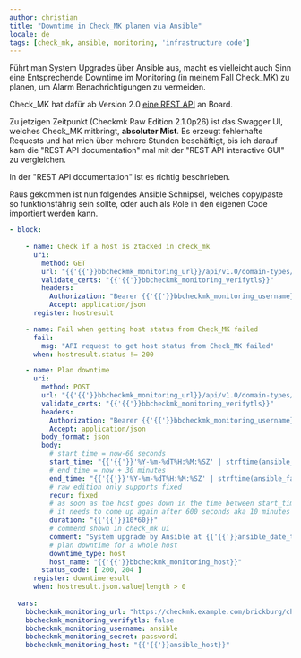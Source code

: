 ```yaml
---
author: christian
title: "Downtime in Check_MK planen via Ansible"
locale: de
tags: [check_mk, ansible, monitoring, 'infrastructure code']
---
```


Führt man System Upgrades über Ansible aus, macht es vielleicht auch Sinn eine Entsprechende
Downtime im Monitoring (in meinem Fall Check_MK) zu planen, um Alarm Benachrichtigungen zu
vermeiden.

Check_MK hat dafür ab Version 2.0 [eine REST API][restapi] an Board. 

[restapi]: https://docs.checkmk.com/latest/en/rest_api.html

Zu jetzigen Zeitpunkt (Checkmk Raw Edition 2.1.0p26) ist das Swagger UI, welches Check_MK mitbringt,
**absoluter Mist**. Es erzeugt fehlerhafte Requests und hat mich über mehrere Stunden beschäftigt, 
bis ich darauf kam die "REST API documentation" mal mit der "REST API interactive GUI"
zu vergleichen.

In der "REST API documentation" ist es richtig beschrieben.

Raus gekommen ist nun folgendes Ansible Schnipsel, welches copy/paste so funktionsfährig sein 
sollte, oder auch als Role in den eigenen Code importiert werden kann.

```yml
- block:
    
    - name: Check if a host is ztacked in check_mk
      uri:
        method: GET
        url: "{{'{{'}}bbcheckmk_monitoring_url}}/api/v1.0/domain-types/host/collections/all?query=%7B%22op%22%3A+%22%3D%22%2C+%22left%22%3A+%22name%22%2C+%22right%22%3A+%22{{'{{'}}bbcheckmk_monitoring_host}}%22%7D"
        validate_certs: "{{'{{'}}bbcheckmk_monitoring_verifytls}}"
        headers:
          Authorization: "Bearer {{'{{'}}bbcheckmk_monitoring_username}} {{'{{'}}bbcheckmk_monitoring_secret}}"
          Accept: application/json
      register: hostresult

    - name: Fail when getting host status from Check_MK failed
      fail:
        msg: "API request to get host status from Check_MK failed"
      when: hostresult.status != 200

    - name: Plan downtime
      uri:
        method: POST
        url: "{{'{{'}}bbcheckmk_monitoring_url}}/api/v1.0/domain-types/downtime/collections/host"
        validate_certs: "{{'{{'}}bbcheckmk_monitoring_verifytls}}"
        headers:
          Authorization: "Bearer {{'{{'}}bbcheckmk_monitoring_username}} {{'{{'}}bbcheckmk_monitoring_secret}}"
          Accept: application/json
        body_format: json
        body:
          # start time = now-60 seconds
          start_time: "{{'{{'}}'%Y-%m-%dT%H:%M:%SZ' | strftime(ansible_facts.date_time.epoch | int - 60)}}"
          # end time = now + 30 minutes
          end_time: "{{'{{'}}'%Y-%m-%dT%H:%M:%SZ' | strftime(ansible_facts.date_time.epoch | int + 1800)}}"
          # raw edition only supports fixed
          recur: fixed
          # as soon as the host goes down in the time between start_time and end_time
          # it needs to come up again after 600 seconds aka 10 minutes
          duration: "{{'{{'}}10*60}}"
          # commend shown in check_mk ui
          comment: "System upgrade by Ansible at {{'{{'}}ansible_date_time.iso8601}}"
          # plan downtime for a whole host
          downtime_type: host
          host_name: "{{'{{'}}bbcheckmk_monitoring_host}}"
        status_code: [ 200, 204 ]
      register: downtimeresult
      when: hostresult.json.value|length > 0
  
  vars:
    bbcheckmk_monitoring_url: "https://checkmk.example.com/brickburg/check_mk"
    bbcheckmk_monitoring_verifytls: false
    bbcheckmk_monitoring_username: ansible
    bbcheckmk_monitoring_secret: password1
    bbcheckmk_monitoring_host: "{{'{{'}}ansible_host}}"
```
